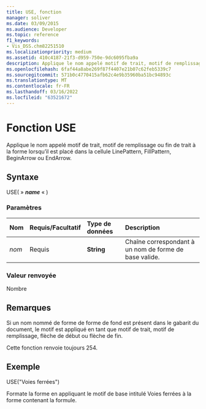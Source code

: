```yaml
---
title: USE, fonction
manager: soliver
ms.date: 03/09/2015
ms.audience: Developer
ms.topic: reference
f1_keywords:
- Vis_DSS.chm82251510
ms.localizationpriority: medium
ms.assetid: 410c4187-21f3-d959-750e-9dc6095fba9a
description: Applique le nom appelé motif de trait, motif de remplissage ou fin de trait à la forme lorsqu’il est placé dans la cellule LinePattern, FillPattern, BeginArrow ou EndArrow.
ms.openlocfilehash: 6faf44a8abe269f87f4407e21b07c62feb5339c7
ms.sourcegitcommit: 571b0c4770415afb62c4e9b35960ba51bc94893c
ms.translationtype: MT
ms.contentlocale: fr-FR
ms.lasthandoff: 03/16/2022
ms.locfileid: "63521672"
---
```

# <a name="use-function"></a>Fonction USE

Applique le nom appelé motif de trait, motif de remplissage ou  fin de trait à la forme lorsqu’il est placé dans la cellule LinePattern, FillPattern, BeginArrow ou EndArrow. 
  
## <a name="syntax"></a>Syntaxe

USE( » ***name*** « )
  
### <a name="parameters"></a>Paramètres

|**Nom**|**Requis/Facultatif**|**Type de données**|**Description**|
|:-----|:-----|:-----|:-----|
| _nom_ <br/> |Requis  <br/> |**String** <br/> |Chaîne correspondant à un nom de forme de base valide. |

### <a name="return-value"></a>Valeur renvoyée

Nombre
  
## <a name="remarks"></a>Remarques

Si un nom nommé  de forme de forme de fond est présent dans le gabarit du document, le motif est appliqué en tant que motif de trait, motif de remplissage, flèche de début ou flèche de fin.
  
Cette fonction renvoie toujours 254.
  
## <a name="example"></a>Exemple

USE("Voies ferrées")
  
Formate la forme en appliquant le motif de base intitulé Voies ferrées à la forme contenant la formule.
